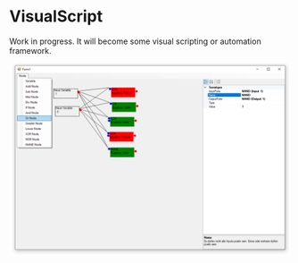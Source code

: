 # VisualScript

Work in progress. It will become some visual scripting or automation framework.

![Demo Image](Demo.png)
